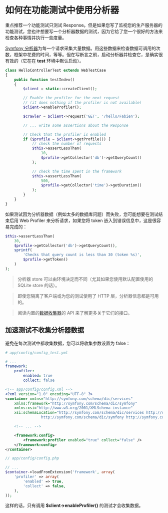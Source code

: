 # 如何在功能测试中使用分析器



重点推荐一个功能测试只测试 Response。但是如果您写了监视您的生产服务器的功能测试，您也许想要写一个分析器数据的测试，因为它给了您一个很好的方法来检查各种事情并执行一些度量。

[Symfony 分析器](http://symfony.com/doc/current/cookbook/profiler/index.html)为每一个请求采集大量数据。用这些数据来检查数据可调用的次数，框架中花费的时间，等等。但在写断言之前，启动分析器并检查它，是确实很有效的（它在在 **test** 环境中默认启动）。

```PHP
class HelloControllerTest extends WebTestCase
{
    public function testIndex()
    {
        $client = static::createClient();

        // Enable the profiler for the next request
        // (it does nothing if the profiler is not available)
        $client->enableProfiler();

        $crawler = $client->request('GET', '/hello/Fabien');

        // ... write some assertions about the Response

        // Check that the profiler is enabled
        if ($profile = $client->getProfile()) {
            // check the number of requests
            $this->assertLessThan(
                10,
                $profile->getCollector('db')->getQueryCount()
            );

            // check the time spent in the framework
            $this->assertLessThan(
                500,
                $profile->getCollector('time')->getDuration()
            );
        }
    }
}
```

如果测试因为分析器数据（例如太多的数据库问题）而失败，您可能想要在测试结束后用 Web Profiler 来分析请求，如果您将 token 嵌入到错误信息中，这是很容易完成的：

```PHP
$this->assertLessThan(
    30,
    $profile->getCollector('db')->getQueryCount(),
    sprintf(
        'Checks that query count is less than 30 (token %s)',
        $profile->getToken()
    )
);
```

> 分析器 store 可以由环境决定而不同（尤其如果您使用默认配置使用的 SQLite store 的话）。

> 即使您隔离了客户端或为您的测试使用了 HTTP 层，分析器信息都是可用的。

> 阅读内置的[数据收集器](http://symfony.com/doc/current/cookbook/profiler/data_collector.html)的 API 来了解更多关于它们的接口。

## 加速测试不收集分析器数据

避免在每次测试中都收集数据，您可以将收集参数设置为 false：

```YAML
# app/config/config_test.yml

# ...
framework:
    profiler:
        enabled: true
        collect: false
```

```XML
<!-- app/config/config.xml -->
<?xml version="1.0" encoding="UTF-8" ?>
<container xmlns="http://symfony.com/schema/dic/services"
    xmlns:framework="http://symfony.com/schema/dic/symfony"
    xmlns:xsi="http://www.w3.org/2001/XMLSchema-instance"
    xsi:schemaLocation="http://symfony.com/schema/dic/services http://symfony.com/schema/dic/services/services-1.0.xsd
                http://symfony.com/schema/dic/symfony http://symfony.com/schema/dic/symfony/symfony-1.0.xsd">

    <!-- ... -->

    <framework:config>
        <framework:profiler enabled="true" collect="false" />
    </framework:config>
</container>
```

```PHP
// app/config/config.php

// ...
$container->loadFromExtension('framework', array(
    'profiler' => array(
        'enabled' => true,
        'collect' => false,
    ),
));
```

这样的话，只有调用 **$client->enableProfiler()** 的测试才会收集数据。
